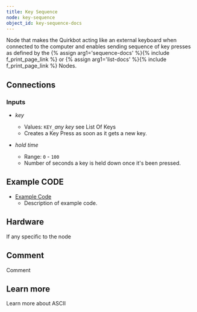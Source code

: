 ```yaml
---
title: Key Sequence
node: key-sequence
object_id: key-sequence-docs
---
```


Node that makes the Quirkbot acting like an external keyboard when connected to the computer and enables sending sequence of key presses as defined by the {% assign arg1='sequence-docs' %}{% include f_print_page_link %} or {% assign arg1='list-docs' %}{% include f_print_page_link %} Nodes.


## Connections

<div class="node-input-list" markdown="block">

### Inputs

- *key*
    - Values: `KEY_`*any key* see List Of Keys
    - Creates a Key Press as soon as it gets a new key.

 - *hold time*
    - Range: `0` - `100`
    - Number of seconds a key is held down once it's been pressed.


</div>


## Example CODE

<div class="node-example-programs" markdown="block">

- [Example Code](http://code.quirkbot.com/program/XXXXXXXXXXXXXXXX "Go to Quirkbot CODE")
    - Description of example code.

</div>

## Hardware
If any specific to the node

## Comment
Comment

## Learn more
Learn more about ASCII
